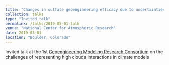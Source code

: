 ```yaml
---
title: "Changes in sulfate geoengineering efficacy due to uncertainties in model representations of high clouds"
collection: talks
type: "Invited talk"
permalink: /talks/2019-05-01-talk
venue: "National Center for Atmospheric Research"
date: 2019-05-01
location: "Boulder, Colorado"
---
```


Invited talk at the 1st [Geoengineering Modeling Research Consortium](http://www.cgd.ucar.edu/projects/gmrc/) on the challenges of representing high clouds interactions in climate models
